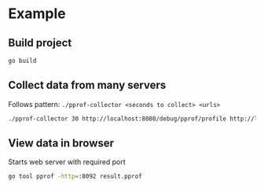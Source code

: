 # Example

## Build project

```bash
go build
```

## Collect data from many servers

Follows pattern: `./pprof-collector <seconds to collect> <urls>`

```bash
./pprof-collector 30 http://localhost:8080/debug/pprof/profile http://localhost:8081/debug/pprof/profile http://localhost:8082/debug/pprof/profile
```

## View data in browser

Starts web server with required port

```bash
go tool pprof -http=:8092 result.pprof
```